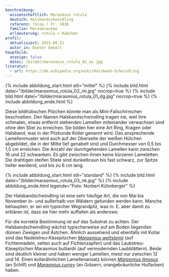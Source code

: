 ```yaml
---
beschreibung:
  wissenschaftlich: Marasmius rotula
  deutsch: Halsbandschwindling
  referenz: (Scop.) Fr. 1838
  familie: Marasmiaceae
  erlaeuterung: rotula = Rädchen
profil:
  aktualisiert: 2021-08-21
  autor_in: Dieter Gewalt
hauptbild:
  anzeige: false
  datei: /bilder/marasmius_rotula_02_mi.jpg
literatur:
  - url: https://de.wikipedia.org/wiki/Halsband-Schwindling
---
```

{% include abbildung_start.html stil="mittel" %}
{% include bild.html datei="/bilder/marasmius_rotula_02_mi.jpg" nocrop=true %}
{% include bild.html datei="/bilder/marasmius_rotula_01_dg.jpg" nocrop=true %}
{% include abbildung_ende.html %}

Diese bildhübschen Pilzchen könnte man als Mini-Fallschirmchen beschreiben. Den Namen Halsbandschwindling tragen sie, weil ihre schmalen, etwas entfernt stehenden Lamellen miteinander verwachsen sind ohne den Stiel zu erreichen. Sie bilden hier eine Art Ring, Kragen oder Halsband, was in der Pilzkunde *Kollar* genannt wird. Das ansprechende Lamellenmuster wird auch auf der Oberseite der weißen Hütchen abgebildet, die in der Mitte tief genabelt sind und Durchmesser von 0,5 bis 1,5 cm erreichen. Die Anzahl der durchgehenden Lamellen kann zwischen 16 und 22 schwanken. Es gibt zwischen ihnen keine kürzeren Lameletten. Die drahtigen steifen Stiele sind dunkelbraun bis fast schwarz, zur Spitze heller werdend, und bis zu 6 cm lang.

{% include abbildung_start.html stil="standard" %}
{% include bild.html datei="/bilder/marasmius_rotula_03_nk.jpg" %}
{% include abbildung_ende.html legende="Foto: Norbert Kühnberger" %}

Der Halsbandschwindling ist eine sehr häufige Art, die von Mai bis November in- und außerhalb von Wäldern gefunden werden kann. Manche behaupten, er sei ein typischer Wegrandpilz, was m. E. aber damit zu erklären ist, dass sie hier mehr auffallen als anderswo.

Für die korrekte Bestimmung ist auf das Substrat zu achten. Der Halsbandschwindling wächst typischerweise auf am Boden liegenden dünnen Zweigen und Ästchen. Ähnlich aussehend und ebenfalls mit Kollar sind das Nadelstreu-Käsepilzchen [*Marasmius wettsteinii*](/pilze/marasmius-wettsteinii-nadelstreu-käsepilzchen) (auf Fichtennadeln, selten auch auf Fichtenzapfen) und das Laubstreu-Käsepilzchen Marasmius bulliardii (auf vermodernden Laubblättern). Beide sind deutlich kleiner und haben weniger Lamellen, meist nur zwischen 12 und 14. Einen kollarähnlichen Lamellenansatz können [*Marasmius limosus*](/pilze/marasmius-limosus-schilf-schwindling) (an Schilf) und [*Marasmius currey*](/pilze/marasmius-curreyi-grasschwindling) (an Gräsern, orangebräunliche Hutfarben) haben.